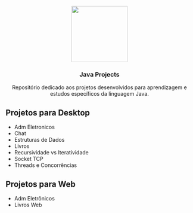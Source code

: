 <p align="center">
  <img src="https://logos-download.com/wp-content/uploads/2016/10/Java_logo_icon.png" height="150">
  <h3 align="center">Java Projects</h3>
  <p align="center">Repositório dedicado aos projetos desenvolvidos para aprendizagem e estudos específicos da linguagem Java.</p>
 </p>

## Projetos para Desktop
* Adm Eletronicos
* Chat
* Estruturas de Dados
* Livros
* Recursividade vs Iteratividade
* Socket TCP
* Threads e Concorrências

## Projetos para Web
* Adm Eletrônicos
* Livros Web
